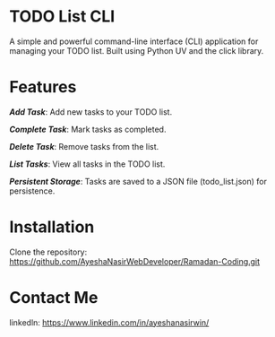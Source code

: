# TODO List CLI

A simple and powerful command-line interface (CLI) application for managing your TODO list. Built using Python UV and the click library.

# Features

***Add Task***: Add new tasks to your TODO list.

***Complete Task***: Mark tasks as completed.

***Delete Task***: Remove tasks from the list.

***List Tasks***: View all tasks in the TODO list.

***Persistent Storage***: Tasks are saved to a JSON file (todo_list.json) for persistence.

# Installation

Clone the repository: https://github.com/AyeshaNasirWebDeveloper/Ramadan-Coding.git

# Contact Me

linkedln: https://www.linkedin.com/in/ayeshanasirwin/
